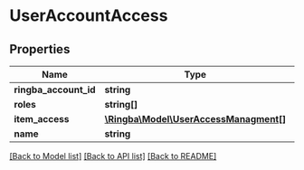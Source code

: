 # UserAccountAccess

## Properties
Name | Type | Description | Notes
------------ | ------------- | ------------- | -------------
**ringba_account_id** | **string** |  | [optional] 
**roles** | **string[]** |  | [optional] 
**item_access** | [**\Ringba\Model\UserAccessManagment[]**](UserAccessManagment.md) |  | [optional] 
**name** | **string** |  | [optional] 

[[Back to Model list]](../README.md#documentation-for-models) [[Back to API list]](../README.md#documentation-for-api-endpoints) [[Back to README]](../README.md)


